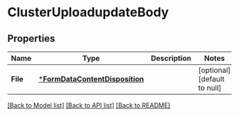# ClusterUploadupdateBody

## Properties
Name | Type | Description | Notes
------------ | ------------- | ------------- | -------------
**File** | [***FormDataContentDisposition**](FormDataContentDisposition.md) |  | [optional] [default to null]

[[Back to Model list]](../README.md#documentation-for-models) [[Back to API list]](../README.md#documentation-for-api-endpoints) [[Back to README]](../README.md)

